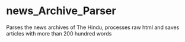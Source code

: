news_Archive_Parser
===================

Parses the news archives of The Hindu, processes raw html and saves articles with more than 200 hundred words